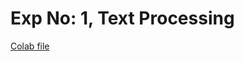 # Exp No: 1, Text Processing

[Colab file](https://drive.google.com/file/d/1_5yqeomQ5L5pi-tcgwQYCHBuaGGE1ZdU/view?usp=sharing)

